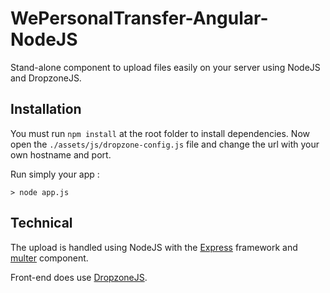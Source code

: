WePersonalTransfer-Angular-NodeJS
=================
Stand-alone component to upload files easily on your server using NodeJS and DropzoneJS.

## Installation

You must run `npm install` at the root folder to install dependencies. Now open the `./assets/js/dropzone-config.js` file and change the url with your own hostname and port.

Run simply your app :
```
> node app.js
```

## Technical

The upload is handled using NodeJS with the [Express](http://expressjs.com) framework and [multer](https://github.com/expressjs/multer) component.

Front-end does use [DropzoneJS](http://www.dropzonejs.com).
